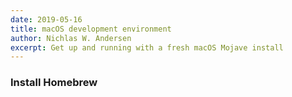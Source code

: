 ```yaml
---
date: 2019-05-16
title: macOS development environment
author: Nichlas W. Andersen
excerpt: Get up and running with a fresh macOS Mojave install
---
```


### Install Homebrew
